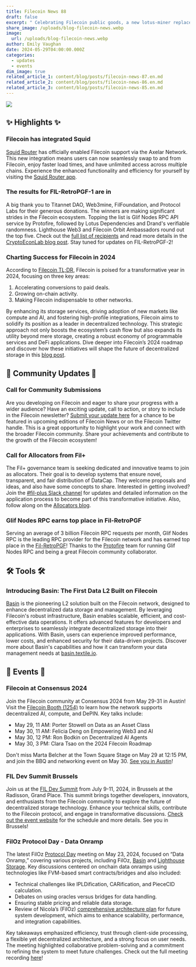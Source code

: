 ```yaml
---
title: Filecoin News 88
draft: false
excerpt: " Celebrating Filecoin public goods, a new lotus-miner replacement for SPs, & more in this edition of Filecoin News. "
share_image: /uploads/blog-filecoin-news.webp
image:
  url: /uploads/blog-filecoin-news.webp
author: Emily Vaughan
date: 2024-05-29T04:00:00.000Z
categories:
  - updates
  - events
dim_image: true
related_article_1: content/blog/posts/filecoin-news-87.en.md
related_article_2: content/blog/posts/filecoin-news-86.en.md
related_article_3: content/blog/posts/filecoin-news-85.en.md
---
```


![](/uploads/Filecoin-News-88.webp)

## ✨ Highlights ✨

### Filecoin has integrated Squid

[Squid Router](https://app.squidrouter.com/) has officially enabled Filecoin support via the Axelar Network. This new integration means users can now seamlessly swap to and from Filecoin, enjoy faster load times, and have unlimited access across multiple chains. Experience the enhanced functionality and efficiency for yourself by visiting the [Squid Router app](http://app.squidrouter.com/).

### The results for FIL-RetroPGF-1 are in

A big thank you to Titannet DAO, Web3mine, FilFoundation, and Protocol Labs for their generous donations. The winners are making significant strides in the Filecoin ecosystem. Topping the list is Glif Nodes RPC API service by Protofire, followed by Lotus Dependencies and Drand's verifiable randomness. Lighthouse Web3 and Filecoin Orbit Ambassadors round out the top five. Check out the [full list of recipients](https://fil-retropgf.notion.site/FIL-RetroPGF-1-Results-9ad30232b643460598353489d79b9628) and read more details in the [CryptoEconLab blog post](https://medium.com/cryptoeconlab/a-deepdive-into-fil-retropgf-1-results-7e5a0bcdba08). Stay tuned for updates on FIL-RetroPGF-2!

### Charting Success for Filecoin in 2024

According to [Filecoin TL;DR](https://filecointldr.io/), Filecoin is poised for a transformative year in 2024, focusing on three key areas:

1. Accelerating conversions to paid deals.
2. Growing on-chain activity.
3. Making Filecoin indispensable to other networks.

By enhancing its storage services, driving adoption of new markets like compute and AI, and fostering high-profile integrations, Filecoin aims to solidify its position as a leader in decentralized technology. This strategic approach not only boosts the ecosystem’s cash flow but also expands its utility beyond mere storage, creating a robust economy of programmable services and DeFi applications. Dive deeper into Filecoin’s 2024 roadmap and discover how these initiatives will shape the future of decentralized storage in this [blog post](https://filecointldr.io/article/charting-success-for-filecoin-2024). 

## 🤝 Community Updates 🤝

### Call for Community Submissions

Are you developing on Filecoin and eager to share your progress with a wider audience? Have an exciting update, call to action, or story to include in the Filecoin newsletter? [Submit your update here](https://airtable.com/appjwvq0eobwmrIVf/shrtv3DC73pQZzrik) for a chance to be featured in upcoming editions of Filecoin News or on the Filecoin Twitter handle. This is a great opportunity to highlight your work and connect with the broader Filecoin community. Share your achievements and contribute to the growth of the Filecoin ecosystem!

### Call for Allocators from Fil+

The Fil+ governance team is seeking dedicated and innovative teams to join as allocators. Their goal is to develop systems that ensure novel, transparent, and fair distribution of DataCap. They welcome proposals and ideas, and also have some concepts to share. Interested in getting involved? Join the [#fil-plus Slack channel](https://join.slack.com/share/enQtNzE4NDAzMDQ2NjI0My1kMDkyYjlhYjNjNTAwM2ExYTM5MWE4OTEzYzgwNGI0YjJhOGE5MTVhNzY2NDNlODk1ZWI2Y2ExNTg1YzM3Yzdi?recommended_build_version=1716402754&build_manifest_last_modified=1716406277) for updates and detailed information on the application process to become part of this transformative initiative. Also, follow along on the [Allocators blog](http://blog.allocator.tech/). 

### Glif Nodes RPC earns top place in Fil-RetroPGF

​​Serving an average of 3 billion Filecoin RPC requests per month, Glif Nodes RPC is the leading RPC provider for the Filecoin network and has earned top place in the [Fil-RetroPGF](https://x.com/tomhihihihihi/status/1793287798021120223)! Thanks to the [Protofire](https://x.com/protofire) team for running Glif Nodes RPC and being a great Filecoin community collaborator.

## 🛠️ Tools 🛠️

### Introducing Basin: The First Data L2 Built on Filecoin

[Basin](https://basin.textile.io/) is the pioneering L2 solution built on the Filecoin network, designed to enhance decentralized data storage and management. By leveraging Filecoin's robust infrastructure, Basin enables scalable, efficient, and cost-effective data operations. It offers advanced features for developers and enterprises to seamlessly integrate decentralized storage into their applications. With Basin, users can experience improved performance, lower costs, and enhanced security for their data-driven projects. Discover more about Basin's capabilities and how it can transform your data management needs at [basin.textile.io](https://basin.textile.io/).

## 🎉 Events 🎉

### Filecoin at Consensus 2024

Join the Filecoin community at Consensus 2024 from May 29-31 in Austin! Visit the [Filecoin Booth (1254)](https://hub.fil.org/consensus-24) to learn how the network supports decentralized AI, compute, and DePIN. Key talks include:

- May 29, 11 AM: Porter Stowell on Data as an Asset Class
- May 30, 11 AM: Felicia Deng on Empowering Web3 and AI
- May 30, 12 PM: Ron Bodkin on Decentralized AI Agents
- May 30, 3 PM: Clara Tsao on the 2024 Filecoin Roadmap

Don't miss Marta Belcher at the Town Square Stage on May 29 at 12:15 PM, and join the BBQ and networking event on May 30. [See you in Austin](https://hub.fil.org/consensus-24)!

### FIL Dev Summit Brussels

Join us at the [FIL Dev Summit](https://www.fildev.io/FDS-4) from July 9-11, 2024, in Brussels at the Radisson, Grand Place. This summit brings together developers, innovators, and enthusiasts from the Filecoin community to explore the future of decentralized storage technology. Enhance your technical skills, contribute to the Filecoin protocol, and engage in transformative discussions. [Check out the event website](https://www.fildev.io/FDS-4) for the schedule and more details. See you in Brussels!

### FilOz Protocol Day - Data Onramp

The latest FilOz [Protocol Day](https://youtu.be/p999VCjRgHY) meeting on May 23, 2024, focused on “Data Onramp,” covering various projects, including FilOz, [Basin](https://basin.textile.io/) and [Lighthouse Storage](https://www.lighthouse.storage/). Key discussions centered on onchain data onramps using technologies like FVM-based smart contracts/bridges and also included:

- Technical challenges like IPLDification, CARification, and PieceCID calculation.
- Debates on using oracles versus bridges for data handling.
- Ensuring stable pricing and reliable data storage.
- Review of Nicola’s (FilOz) [comprehensive architecture plan](https://hackmd.io/Ghawlzu1TLmGY-sT2lgJRQ?both) for future system development, which aims to enhance scalability, performance, and integration capabilities.

Key takeaways emphasized efficiency, trust through client-side processing, a flexible yet decentralized architecture, and a strong focus on user needs. The meeting highlighted collaborative problem-solving and a commitment to refining the system to meet future challenges. Check out the full meeting recording [here](https://youtu.be/p999VCjRgHY)! 
